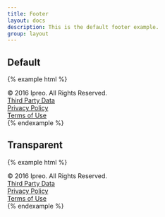 ```yaml
---
title: Footer
layout: docs
description: This is the default footer example.
group: layout
---
```


## Default

{% example html %}
<div class="c-footer">
  <div class="c-footer-left">
    © 2016 Ipreo. All Rights Reserved.
  </div>
  <div class="c-footer-right">
    <div class="c-footer-link">
      <a href="javascript:void(0)" class="c-a">Third Party Data</a>
    </div>
    <div class="c-footer-link">
      <a href="javascript:void(0)" class="c-a">Privacy Policy</a>
    </div>
    <div class="c-footer-link">
      <a href="javascript:void(0)" class="c-a">Terms of Use</a>
    </div>
  </div>
</div>
{% endexample %}


## Transparent
{% example html %}
<div class="c-footer c-footer-transparent">
  <div class="c-footer-left">
    © 2016 Ipreo. All Rights Reserved.
  </div>
  <div class="c-footer-right">
    <div class="c-footer-link">
      <a href="javascript:void(0)" class="c-a">Third Party Data</a>
    </div>
    <div class="c-footer-link">
      <a href="javascript:void(0)" class="c-a">Privacy Policy</a>
    </div>
    <div class="c-footer-link">
      <a href="javascript:void(0)" class="c-a">Terms of Use</a>
    </div>
  </div>
</div>
{% endexample %}

